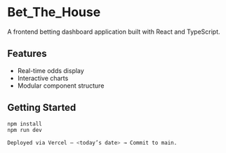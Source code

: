 # Bet_The_House

A frontend betting dashboard application built with React and TypeScript.

## Features

- Real-time odds display
- Interactive charts
- Modular component structure

## Getting Started

```bash
npm install
npm run dev

Deployed via Vercel – <today’s date> → Commit to main.
